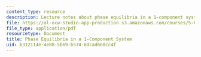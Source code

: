 ```yaml
---
content_type: resource
description: Lecture notes about phase equilibria in a 1-component system.
file: https://ol-ocw-studio-app-production.s3.amazonaws.com/courses/5-60-thermodynamics-kinetics-spring-2008/b312114e4e885b69b5746dcad660cc4f_lec_18.pdf
file_type: application/pdf
resourcetype: Document
title: Phase Equilibria in a 1-Component System
uid: b312114e-4e88-5b69-b574-6dcad660cc4f
---
```

